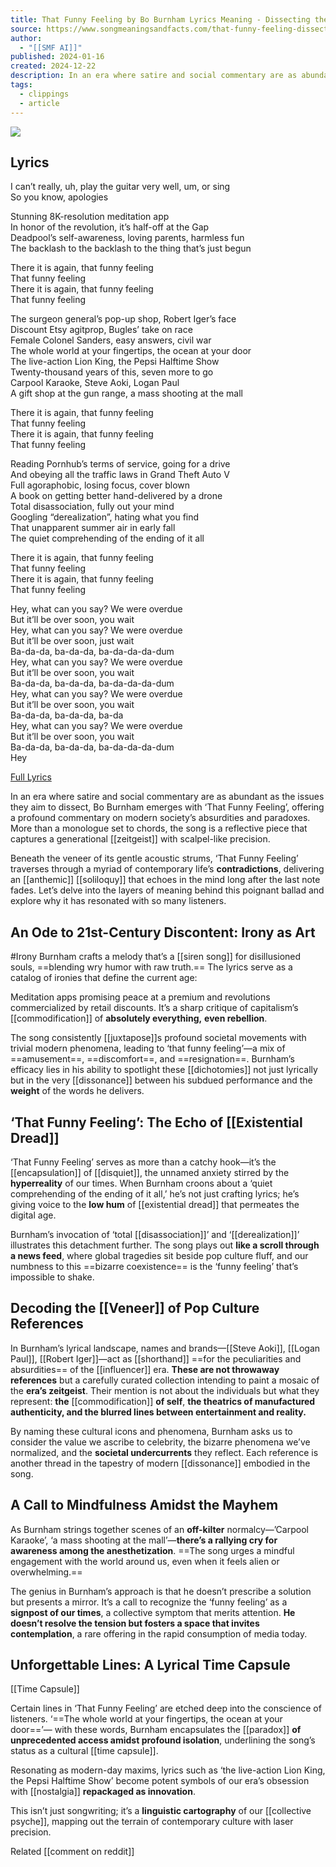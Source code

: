 ```yaml
---
title: That Funny Feeling by Bo Burnham Lyrics Meaning - Dissecting the Modern Malaise in a Masterpiece - Song Meanings and Facts
source: https://www.songmeaningsandfacts.com/that-funny-feeling-dissecting-the-modern-malaise-in-a-masterpiece/
author:
  - "[[SMF AI]]"
published: 2024-01-16
created: 2024-12-22
description: In an era where satire and social commentary are as abundant as the issues they aim to dissect, Bo Burnham emerges with 'That Funny Feeling', offering a profound commentary on modern society's absurdities and paradoxes. More than a monologue set to chords, the song is a reflective piece that captures a generational zeitgeist with scalpel-like precision.
tags:
  - clippings
  - article
---
```

![](https://www.youtube.com/watch?v=ObOqq1knVxs)  
## Lyrics

I can’t really, uh, play the guitar very well, um, or sing  
So you know, apologies

Stunning 8K-resolution meditation app  
In honor of the revolution, it’s half-off at the Gap  
Deadpool’s self-awareness, loving parents, harmless fun  
The backlash to the backlash to the thing that’s just begun

There it is again, that funny feeling  
That funny feeling  
There it is again, that funny feeling  
That funny feeling

The surgeon general’s pop-up shop, Robert Iger’s face  
Discount Etsy agitprop, Bugles’ take on race  
Female Colonel Sanders, easy answers, civil war  
The whole world at your fingertips, the ocean at your door  
The live-action Lion King, the Pepsi Halftime Show  
Twenty-thousand years of this, seven more to go  
Carpool Karaoke, Steve Aoki, Logan Paul  
A gift shop at the gun range, a mass shooting at the mall

There it is again, that funny feeling  
That funny feeling  
There it is again, that funny feeling  
That funny feeling

Reading Pornhub’s terms of service, going for a drive  
And obeying all the traffic laws in Grand Theft Auto V  
Full agoraphobic, losing focus, cover blown  
A book on getting better hand-delivered by a drone  
Total disassociation, fully out your mind  
Googling “derealization”, hating what you find  
That unapparent summer air in early fall  
The quiet comprehending of the ending of it all

There it is again, that funny feeling  
That funny feeling  
There it is again, that funny feeling  
That funny feeling

Hey, what can you say? We were overdue  
But it’ll be over soon, you wait  
Hey, what can you say? We were overdue  
But it’ll be over soon, just wait  
Ba-da-da, ba-da-da, ba-da-da-da-dum  
Hey, what can you say? We were overdue  
But it’ll be over soon, you wait  
Ba-da-da, ba-da-da, ba-da-da-da-dum  
Hey, what can you say? We were overdue  
But it’ll be over soon, you wait  
Ba-da-da, ba-da-da, ba-da  
Hey, what can you say? We were overdue  
But it’ll be over soon, you wait  
Ba-da-da, ba-da-da, ba-da-da-da-dum  
Hey

[Full Lyrics](https://sonichits.com/video/Bo_Burnham/That_Funny_Feeling)

In an era where satire and social commentary are as abundant as the issues they aim to dissect, Bo Burnham emerges with ‘That Funny Feeling’, offering a profound commentary on modern society’s absurdities and paradoxes. More than a monologue set to chords, the song is a reflective piece that captures a generational [[zeitgeist]] with scalpel-like precision.

Beneath the veneer of its gentle acoustic strums, ‘That Funny Feeling’ traverses through a myriad of contemporary life’s **contradictions**, delivering an [[anthemic]] [[soliloquy]] that echoes in the mind long after the last note fades. Let’s delve into the layers of meaning behind this poignant ballad and explore why it has resonated with so many listeners.

## An Ode to 21st-Century Discontent: Irony as Art
#Irony 
Burnham crafts a melody that’s a [[siren song]] for disillusioned souls, ==blending wry humor with raw truth.== The lyrics serve as a catalog of ironies that define the current age: 

Meditation apps promising peace at a premium and revolutions commercialized by retail discounts.
It’s a sharp critique of capitalism’s [[commodification]] of **absolutely everything,** **even rebellion**.

The song consistently [[juxtapose]]s profound societal movements with trivial modern phenomena, leading to ‘that funny feeling’—a mix of ==amusement==, ==discomfort==, and ==resignation==. Burnham’s efficacy lies in his ability to spotlight these [[dichotomies]] not just lyrically but in the very [[dissonance]] between his subdued performance and the **weight** of the words he delivers.

## ‘That Funny Feeling’: The Echo of [[Existential Dread]]

‘That Funny Feeling’ serves as more than a catchy hook—it’s the [[encapsulation]] of [[disquiet]], the unnamed anxiety stirred by the **hyperreality** of our times. When Burnham croons about a ‘quiet comprehending of the ending of it all,’ he’s not just crafting lyrics; he’s giving voice to the **low hum** of [[existential dread]] that permeates the digital age.

Burnham’s invocation of ‘total [[disassociation]]’ and ‘[[derealization]]’ illustrates this detachment further. The song plays out **like a scroll through a news feed**, where global tragedies sit beside pop culture fluff, and our numbness to this ==bizarre coexistence== is the ‘funny feeling’ that’s impossible to shake.

## Decoding the [[Veneer]] of Pop Culture References

In Burnham’s lyrical landscape, names and brands—[[Steve Aoki]], [[Logan Paul]], [[Robert Iger]]—act as [[shorthand]] ==for the peculiarities and absurdities== of the [[influencer]] era.
**These are not throwaway references** but a carefully curated collection intending to paint a mosaic of the **era’s zeitgeist**. 
Their mention is not about the individuals but what they represent: **the** [[commodification]] **of self**, **the theatrics of manufactured authenticity, and the blurred lines between entertainment and reality.**

By naming these cultural icons and phenomena, Burnham asks us to consider the value we ascribe to celebrity, the bizarre phenomena we’ve normalized, and the **societal undercurrents** they reflect. Each reference is another thread in the tapestry of modern [[dissonance]] embodied in the song.

## A Call to Mindfulness Amidst the Mayhem

As Burnham strings together scenes of an **off-kilter** normalcy—’Carpool Karaoke’, ‘a mass shooting at the mall’—**there’s a rallying cry for awareness among the anesthetization**. ==The song urges a mindful engagement with the world around us, even when it feels alien or overwhelming.==

The genius in Burnham’s approach is that he doesn’t prescribe a solution but presents a mirror. It’s a call to recognize the ‘funny feeling’ as a **signpost of our times**, a collective symptom that merits attention. **He doesn’t resolve the tension but fosters a space that invites contemplation**, a rare offering in the rapid consumption of media today.

## Unforgettable Lines: A Lyrical Time Capsule
[[Time Capsule]]

Certain lines in ‘That Funny Feeling’ are etched deep into the conscience of listeners. ‘==The whole world at your fingertips, the ocean at your door==’— with these words, Burnham encapsulates the [[paradox]] **of unprecedented access amidst profound isolation**, underlining the song’s status as a cultural [[time capsule]].

Resonating as modern-day maxims, lyrics such as ‘the live-action Lion King, the Pepsi Halftime Show’ become potent symbols of our era’s obsession with [[nostalgia]] **repackaged as innovation**.

This isn’t just songwriting; it’s a **linguistic cartography** of our [[collective psyche]], mapping out the terrain of contemporary culture with laser precision.

Related [[comment on reddit]]